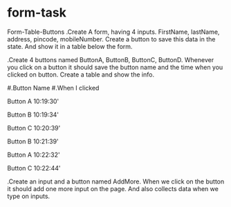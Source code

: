 # form-task
Form-Table-Buttons
.Create A form, having 4 inputs. FirstName, lastName, address, pincode, mobileNumber. Create a button to save this data in the state. And show it in a table below the form.

.Create 4 buttons named ButtonA, ButtonB, ButtonC, ButtonD. Whenever you click on a button it should save the button name and the time when you clicked on button. Create a table and show the info.

#.Button Name #.When I clicked

Button A 10:19:30'

Button B 10:19:34'

Button C 10:20:39'

Button B 10:21:39'

Button A 10:22:32'

Button C 10:22:44'

.Create an input and a button named AddMore. When we click on the button it should add one more input on the page. And also collects data when we type on inputs.